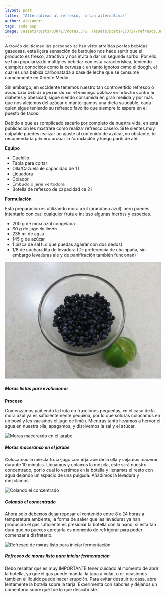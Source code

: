 ```yaml
---
layout: post
title:  "Alternativas al refresco, no tan alternativas"
author: alejandro
tags: soda pop
image: /assets/posts/030717/moras.JPG, /assets/posts/030717/refresco.JPG, /assets/posts/030717/colando.JPG, /assets/posts/030717/macerando.JPG
---
```


A través del tiempo las personas se han visto atraídas por las bebidas gaseosas, esta ligera sensación de burbujeo nos hace sentir que el producto es fresco, atractivo y nos invita a dar un segundo sorbo.  Por ello, se han popularizado múltiples bebidas con esta característica, teniendo ejemplos conocidos como la cerveza o un tanto ignotos como el doogh, el cual es una bebida carbonatada a base de leche que se consume comúnmente en Oriente Medio.

Sin embargo, en occidente tenemos nuestro tan controvertido refresco  o soda. Esta bebida a pesar de ser el enemigo público en la lucha contra la diabetes y obesidad, sigue siendo consumida en gran medida y por más que nos alejemos del azúcar o mantengamos una dieta saludable, cada quien sigue teniendo su refresco favorito que siempre lo espera en el puesto de tacos. 

Debido a que es complicado sacarlo por completo de nuestra vida, en esta publicación les mostrare como realizar refresco casero. Si te sientes muy culpable puedes realizar un ajuste al contenido de azúcar, no obstante, te recomendaría primero probar la formulación y luego partir de ahí. 

**Equipo**

* Cuchillo
* Tabla para cortar
* Olla/Cazuela de capacidad de 1 l
* Licuadora
* Colador
* Embudo o jarra vertedora
* Botella de refresco de capacidad de 2 l

**Formulación**

Esta preparación es utilizando mora azul (arándano azul), pero puedes intentarlo con casi cualquier fruta e incluso algunas hierbas y especias. 

* 200 g de mora azul congelada
* 60 g de jugo de limón
* 235 ml de agua 
* 145 g de azúcar
* 1 pizca de sal (Lo que puedas agarrar con dos dedos)
* 1/8 de cucharadita de levadura (De preferencia de champaña, sin embargo levaduras ale y de panificación también funcionan)

![Moras listas para evolucionar](/assets/posts/030717/moras.JPG)
##### Moras listas para evolucionar

**Proceso**

Comenzamos partiendo la fruta en fracciones pequeñas, en el caso de la mora azul ya es suficientemente pequeña, por lo que solo las colocamos en un bowl y les vaciamos el jugo de limón. Mientras tanto llevamos a hervor el agua en nuestra olla, apagamos, y disolvemos la sal y el azúcar.

![Moras macerando en el jarabe](/assets/posts/030717/macerando.JPG)
##### Moras macerando en el jarabe

Colocamos la mezcla fruta-jugo con el jarabe de la olla y dejamos macerar durante 10 minutos. Licuamos y colamos la mezcla, este será nuestro concentrado, por lo cual lo vertimos en la botella y llenamos el resto con agua dejando un espacio de una pulgada. Añadimos la levadura y mezclamos. 

![Colando el concentrado](/assets/posts/030717/colando.JPG)
##### Colando el concentrado

Ahora solo debemos dejar reposar el contenido entre 8 a 24 horas a temperatura ambiente, la forma de saber que las levaduras ya han producido el gas suficiente es presionar la botella con la mano, si esta tan dura que no puedes apretarla es momento de refrigerar para poder comenzar a disfrutarlo.

![Refresco de moras listo para iniciar fermentación](/assets/posts/030717/refresco.JPG)
##### Refresco de moras listo para iniciar fermentación

Debo resaltar que es muy IMPORTANTE tener cuidado al momento de abrir la botella, ya que el gas puede mandar la tapa a volar, o en ocasiones también el líquido puede hacer erupción. Para evitar destruir tu casa, abre lentamente la botella sobre la tarja.
Experimenta con sabores y déjanos un comentario sobre qué fue lo que descubriste.
